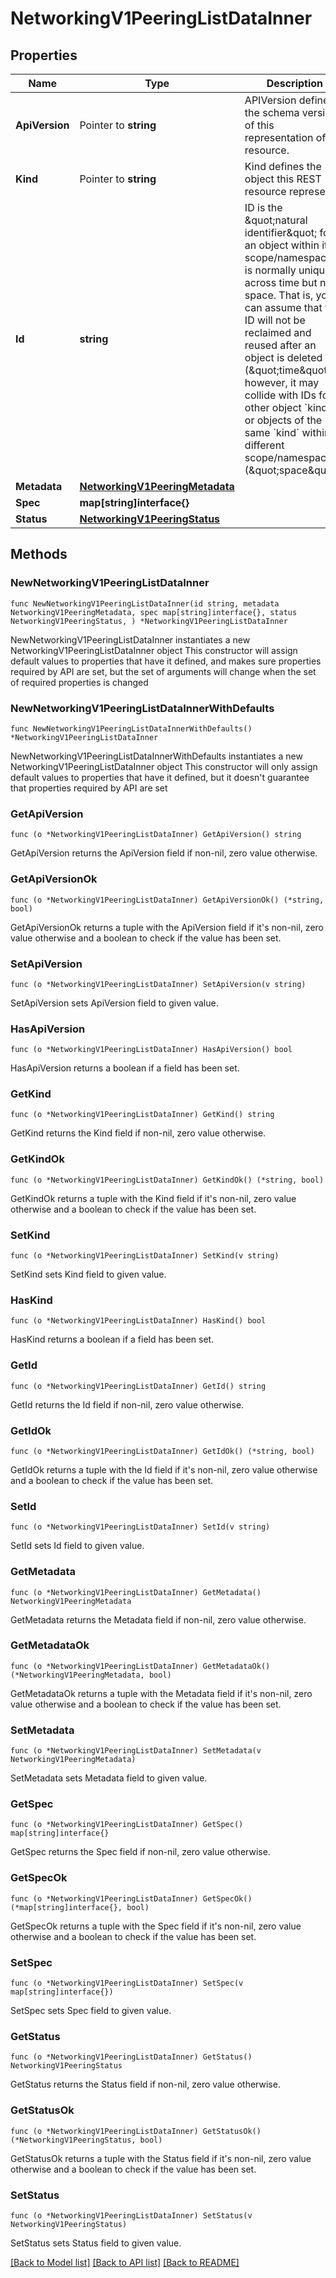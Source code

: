 # NetworkingV1PeeringListDataInner

## Properties

Name | Type | Description | Notes
------------ | ------------- | ------------- | -------------
**ApiVersion** | Pointer to **string** | APIVersion defines the schema version of this representation of a resource. | [optional] [readonly] 
**Kind** | Pointer to **string** | Kind defines the object this REST resource represents. | [optional] [readonly] 
**Id** | **string** | ID is the \&quot;natural identifier\&quot; for an object within its scope/namespace; it is normally unique across time but not space. That is, you can assume that the ID will not be reclaimed and reused after an object is deleted (\&quot;time\&quot;); however, it may collide with IDs for other object &#x60;kinds&#x60; or objects of the same &#x60;kind&#x60; within a different scope/namespace (\&quot;space\&quot;). | [readonly] 
**Metadata** | [**NetworkingV1PeeringMetadata**](NetworkingV1PeeringMetadata.md) |  | 
**Spec** | **map[string]interface{}** |  | 
**Status** | [**NetworkingV1PeeringStatus**](NetworkingV1PeeringStatus.md) |  | 

## Methods

### NewNetworkingV1PeeringListDataInner

`func NewNetworkingV1PeeringListDataInner(id string, metadata NetworkingV1PeeringMetadata, spec map[string]interface{}, status NetworkingV1PeeringStatus, ) *NetworkingV1PeeringListDataInner`

NewNetworkingV1PeeringListDataInner instantiates a new NetworkingV1PeeringListDataInner object
This constructor will assign default values to properties that have it defined,
and makes sure properties required by API are set, but the set of arguments
will change when the set of required properties is changed

### NewNetworkingV1PeeringListDataInnerWithDefaults

`func NewNetworkingV1PeeringListDataInnerWithDefaults() *NetworkingV1PeeringListDataInner`

NewNetworkingV1PeeringListDataInnerWithDefaults instantiates a new NetworkingV1PeeringListDataInner object
This constructor will only assign default values to properties that have it defined,
but it doesn't guarantee that properties required by API are set

### GetApiVersion

`func (o *NetworkingV1PeeringListDataInner) GetApiVersion() string`

GetApiVersion returns the ApiVersion field if non-nil, zero value otherwise.

### GetApiVersionOk

`func (o *NetworkingV1PeeringListDataInner) GetApiVersionOk() (*string, bool)`

GetApiVersionOk returns a tuple with the ApiVersion field if it's non-nil, zero value otherwise
and a boolean to check if the value has been set.

### SetApiVersion

`func (o *NetworkingV1PeeringListDataInner) SetApiVersion(v string)`

SetApiVersion sets ApiVersion field to given value.

### HasApiVersion

`func (o *NetworkingV1PeeringListDataInner) HasApiVersion() bool`

HasApiVersion returns a boolean if a field has been set.

### GetKind

`func (o *NetworkingV1PeeringListDataInner) GetKind() string`

GetKind returns the Kind field if non-nil, zero value otherwise.

### GetKindOk

`func (o *NetworkingV1PeeringListDataInner) GetKindOk() (*string, bool)`

GetKindOk returns a tuple with the Kind field if it's non-nil, zero value otherwise
and a boolean to check if the value has been set.

### SetKind

`func (o *NetworkingV1PeeringListDataInner) SetKind(v string)`

SetKind sets Kind field to given value.

### HasKind

`func (o *NetworkingV1PeeringListDataInner) HasKind() bool`

HasKind returns a boolean if a field has been set.

### GetId

`func (o *NetworkingV1PeeringListDataInner) GetId() string`

GetId returns the Id field if non-nil, zero value otherwise.

### GetIdOk

`func (o *NetworkingV1PeeringListDataInner) GetIdOk() (*string, bool)`

GetIdOk returns a tuple with the Id field if it's non-nil, zero value otherwise
and a boolean to check if the value has been set.

### SetId

`func (o *NetworkingV1PeeringListDataInner) SetId(v string)`

SetId sets Id field to given value.


### GetMetadata

`func (o *NetworkingV1PeeringListDataInner) GetMetadata() NetworkingV1PeeringMetadata`

GetMetadata returns the Metadata field if non-nil, zero value otherwise.

### GetMetadataOk

`func (o *NetworkingV1PeeringListDataInner) GetMetadataOk() (*NetworkingV1PeeringMetadata, bool)`

GetMetadataOk returns a tuple with the Metadata field if it's non-nil, zero value otherwise
and a boolean to check if the value has been set.

### SetMetadata

`func (o *NetworkingV1PeeringListDataInner) SetMetadata(v NetworkingV1PeeringMetadata)`

SetMetadata sets Metadata field to given value.


### GetSpec

`func (o *NetworkingV1PeeringListDataInner) GetSpec() map[string]interface{}`

GetSpec returns the Spec field if non-nil, zero value otherwise.

### GetSpecOk

`func (o *NetworkingV1PeeringListDataInner) GetSpecOk() (*map[string]interface{}, bool)`

GetSpecOk returns a tuple with the Spec field if it's non-nil, zero value otherwise
and a boolean to check if the value has been set.

### SetSpec

`func (o *NetworkingV1PeeringListDataInner) SetSpec(v map[string]interface{})`

SetSpec sets Spec field to given value.


### GetStatus

`func (o *NetworkingV1PeeringListDataInner) GetStatus() NetworkingV1PeeringStatus`

GetStatus returns the Status field if non-nil, zero value otherwise.

### GetStatusOk

`func (o *NetworkingV1PeeringListDataInner) GetStatusOk() (*NetworkingV1PeeringStatus, bool)`

GetStatusOk returns a tuple with the Status field if it's non-nil, zero value otherwise
and a boolean to check if the value has been set.

### SetStatus

`func (o *NetworkingV1PeeringListDataInner) SetStatus(v NetworkingV1PeeringStatus)`

SetStatus sets Status field to given value.



[[Back to Model list]](../README.md#documentation-for-models) [[Back to API list]](../README.md#documentation-for-api-endpoints) [[Back to README]](../README.md)


